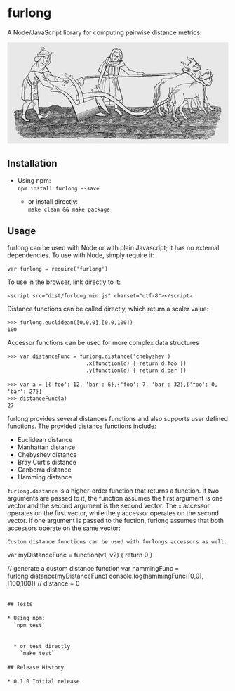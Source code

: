 furlong
=========

A Node/JavaScript library for computing pairwise distance metrics.

![](furlong.jpg)

## Installation

* Using npm:  
  `npm install furlong --save`


  * or install directly:  
    `make clean && make package`

## Usage

furlong can be used with Node or with plain Javascript; it has no external dependencies. To use with Node, simply require it:
```
var furlong = require('furlong')
```
To use in the browser, link directly to it:
```
<script src="dist/furlong.min.js" charset="utf-8"></script>
```

Distance functions can be called directly, which return a scaler value:
```
>>> furlong.euclidean([0,0,0],[0,0,100])
100
```
Accessor functions can be used for more complex data structures
```
>>> var distanceFunc = furlong.distance('chebyshev')
                         .x(function(d) { return d.foo })
                         .y(function(d) { return d.bar })

>>> var a = [{'foo': 12, 'bar': 6},{'foo': 7, 'bar': 32},{'foo': 0, 'bar': 27}]
>>> distanceFunc(a)
27
```

furlong provides several distances functions and also supports user defined functions. The provided distance functions include:

* Euclidean distance
* Manhattan distance
* Chebyshev distance
* Bray Curtis distance
* Canberra distance 
* Hamming distance

`furlong.distance` is a higher-order function that returns a function. If two arguments are passed to it, the function assumes the first argument is one vector and the second argument is the second vector. The `x` accessor operates on the first vector, while the `y` accessor operates on the second vector. If one argument is passed to the fuction, furlong assumes that both accessors operate on the same vector:

```
Custom distance functions can be used with furlongs accessors as well:
```

var myDistanceFunc = function(v1, v2) { return 0 }

// generate a custom distance function
var hammingFunc = furlong.distance(myDistanceFunc) 
console.log(hammingFunc([0,0],[100,100]) // distance = 0
```

## Tests

* Using npm:  
  `npm test`


  * or test directly  
    `make test`

## Release History

* 0.1.0 Initial release
